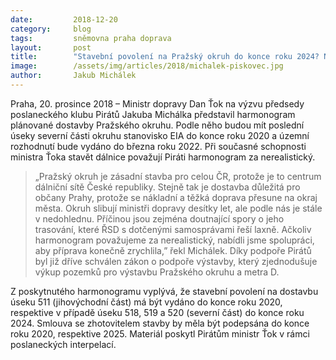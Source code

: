 ```yaml
---
date:         2018-12-20
category:     blog
tags:         sněmovna praha doprava
layout:       post
title:        "Stavební povolení na Pražský okruh do konce roku 2024? Nereálné, myslí si Piráti"
image:        /assets/img/articles/2018/michalek-piskovec.jpg
author:       Jakub Michálek
---
```

 
Praha, 20. prosince 2018 – Ministr dopravy Dan Ťok na výzvu předsedy poslaneckého klubu Pirátů Jakuba Michálka představil harmonogram plánované dostavby Pražského okruhu. Podle něho budou mít poslední úseky severní části okruhu stanovisko EIA do konce roku 2020 a územní rozhodnutí bude vydáno do března roku 2022. Při současné schopnosti ministra Ťoka stavět dálnice považují Piráti harmonogram za nerealistický. 

> „Pražský okruh je zásadní stavba pro celou ČR, protože je to centrum dálniční sítě České republiky. Stejně tak je dostavba důležitá pro občany Prahy, protože se nákladní a těžká doprava přesune na okraj města. Okruh slibují ministři dopravy desítky let, ale podle nás je stále v nedohlednu. Příčinou jsou zejména doutnající spory o jeho trasování, které ŘSD s dotčenými samosprávami řeší laxně. Ačkoliv harmonogram považujeme za nerealistický, nabídli jsme spolupráci, aby příprava konečně zrychlila,” řekl Michálek. Díky podpoře Pirátů byl již dříve schválen zákon o podpoře výstavby, který zjednodušuje výkup pozemků pro výstavbu Pražského okruhu a metra D.

Z poskytnutého harmonogramu vyplývá, že stavební povolení na dostavbu úseku 511 (jihovýchodní část) má být vydáno do konce roku 2020, respektive v případě úseku 518, 519 a 520 (severní část) do konce roku 2024. Smlouva se zhotovitelem stavby by měla být podepsána do konce roku 2020, respektive 2025. Materiál poskytl Pirátům ministr Ťok v rámci poslaneckých interpelací.


